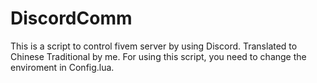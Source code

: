 # DiscordComm
This is a script to control fivem server by using Discord. Translated to Chinese Traditional by me.
For using this script, you need to change the enviroment in Config.lua.
